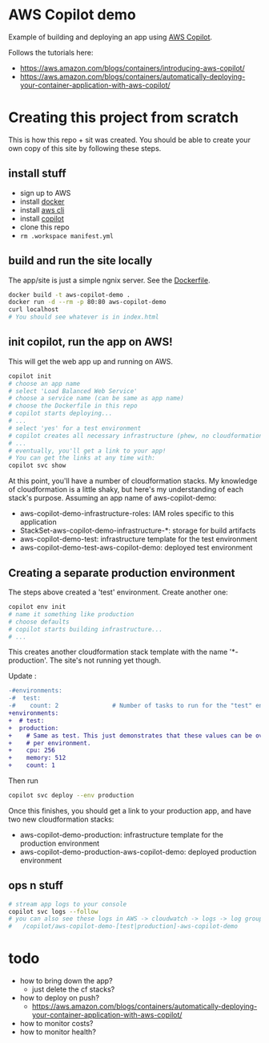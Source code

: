 # AWS Copilot demo

Example of building and deploying an app using
[AWS Copilot](https://aws.amazon.com/containers/copilot/).

Follows the tutorials here:
- https://aws.amazon.com/blogs/containers/introducing-aws-copilot/
- https://aws.amazon.com/blogs/containers/automatically-deploying-your-container-application-with-aws-copilot/

# Creating this project from scratch
This is how this repo + sit was created. You should be able to create your own
copy of this site by following these steps.

## install stuff
- sign up to AWS
- install [docker](https://www.docker.com/products/docker-desktop)
- install [aws cli](https://aws.amazon.com/cli/)
- install [copilot](https://aws.github.io/copilot-cli/docs/getting-started/install/)
- clone this repo
- `rm .workspace manifest.yml`

## build and run the site locally
The app/site is just a simple ngnix server. See the [Dockerfile](./Dockerfile).

```sh
docker build -t aws-copilot-demo .
docker run -d --rm -p 80:80 aws-copilot-demo
curl localhost
# You should see whatever is in index.html
```

## init copilot, run the app on AWS!
This will get the web app up and running on AWS.

```sh
copilot init
# choose an app name
# select 'Load Balanced Web Service'
# choose a service name (can be same as app name)
# choose the Dockerfile in this repo
# copilot starts deploying...
# ...
# select 'yes' for a test environment
# copilot creates all necessary infrastructure (phew, no cloudformation!)
# ...
# eventually, you'll get a link to your app!
# You can get the links at any time with:
copilot svc show
```

At this point, you'll have a number of cloudformation stacks. My knowledge of
cloudformation is a little shaky, but here's my understanding of each stack's
purpose. Assuming an app name of aws-copilot-demo:

- aws-copilot-demo-infrastructure-roles: IAM roles specific to this application
- StackSet-aws-copilot-demo-infrastructure-*: storage for build artifacts
- aws-copilot-demo-test: infrastructure template for the test environment
- aws-copilot-demo-test-aws-copilot-demo: deployed test environment

## Creating a separate production environment
The steps above created a 'test' environment. Create another one:

```sh
copilot env init
# name it something like production
# choose defaults
# copilot starts building infrastructure...
# ...
```

This creates another cloudformation stack template with the name '*-production'.
The site's not running yet though.

Update [](./copilot/aws-copilot-demo/manifest.yml):

```diff
-#environments:
-#  test:
-#    count: 2               # Number of tasks to run for the "test" environment.
+environments:
+  # test:
+  production:
+    # Same as test. This just demonstrates that these values can be overridden
+    # per environment.
+    cpu: 256
+    memory: 512
+    count: 1
```

Then run

```sh
copilot svc deploy --env production
```

Once this finishes, you should get a link to your production app, and have two
new cloudformation stacks:

- aws-copilot-demo-production: infrastructure template for the production environment
- aws-copilot-demo-production-aws-copilot-demo: deployed production environment

## ops n stuff
```sh
# stream app logs to your console
copilot svc logs --follow
# you can also see these logs in AWS -> cloudwatch -> logs -> log groups ->
#   /copilot/aws-copilot-demo-[test|production]-aws-copilot-demo
```

# todo
- how to bring down the app?
    - just delete the cf stacks?
- how to deploy on push?
    - https://aws.amazon.com/blogs/containers/automatically-deploying-your-container-application-with-aws-copilot/
- how to monitor costs?
- how to monitor health?
